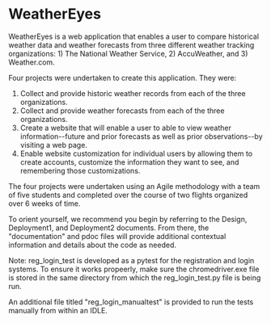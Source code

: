 # WeatherEyes

WeatherEyes is a web application that enables a user to compare historical weather data and weather forecasts from three different weather tracking organizations: 1) The National Weather Service, 2) AccuWeather, and 3) Weather.com.

Four projects were undertaken to create this application. They were:
1) Collect and provide historic weather records from each of the three organizations.
2) Collect and provide weather forecasts from each of the three organizations.
3) Create a website that will enable a user to able to view weather information--future and prior forecasts as well as prior observations--by visiting a web page.
4) Enable website customization for individual users by allowing them to create accounts, customize the information they want to see, and remembering those customizations.

The four projects were undertaken using an Agile methodology with a team of five students and completed over the course of two flights organized over 6 weeks of time.

To orient yourself, we recommend you begin by referring to the Design, Deployment1, and Deployment2 documents. From there, the "documentation" and pdoc files will provide additional contextual information and details about the code as needed.

Note: reg_login_test is developed as a pytest for the registration and login systems. To ensure it works propeerly, make sure the chromedriver.exe file is stored in the same directory from which the reg_login_test.py file is being run. 

An additional file titled "reg_login_manualtest" is provided to run the tests manually from within an IDLE. 
